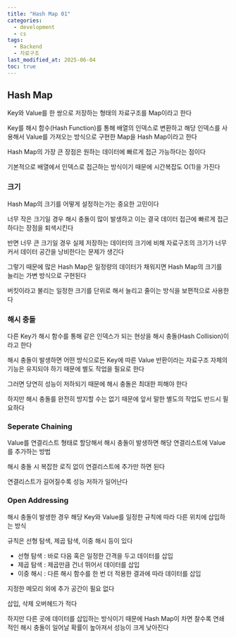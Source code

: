 ```yaml
---
title: "Hash Map 01"
categories:
  - development
  - cs
tags:
  - Backend
  - 자료구조
last_modified_at: 2025-06-04
toc: true
---
```


## Hash Map

Key와 Value를 한 쌍으로 저장하는 형태의 자료구조를 Map이라고 한다

Key를 해시 함수(Hash Function)를 통해 배열의 인덱스로 변환하고
해당 인덱스를 사용해서 Value를 가져오는 방식으로 구현한 Map을 Hash Map이라고 한다

Hash Map의 가장 큰 장점은 원하는 데이터에 빠르게 접근 가능하다는 점이다

기본적으로 배열에서 인덱스로 접근하는 방식이기 때문에 시간복잡도 O(1)을 가진다

### 크기

Hash Map의 크기를 어떻게 설정하는가는 중요한 고민이다

너무 작은 크기일 경우 해시 충돌이 많이 발생하고 이는 결국 데이터 접근에 빠르게 접근하다는 장점을 퇴색시킨다

반면 너무 큰 크기일 경우 실제 저장하는 데이터의 크기에 비해 자료구조의 크기가 너무 커서 데이터 공간을 낭비한다는 문제가 생긴다

그렇기 때문에 많은 Hash Map은 일정량의 데이터가 채워지면 Hash Map의 크기를 늘리는 가변 방식으로 구현된다

버킷이라고 불리는 일정한 크기를 단위로 해서 늘리고 줄이는 방식을 보편적으로 사용한다

### 해시 충돌

다른 Key가 해시 함수를 통해 같은 인덱스가 되는 현상을 해시 충돌(Hash Collision)이라고 한다

해시 충돌이 발생하면 어떤 방식으로든 Key에 따른 Value 반환이라는 자료구조 자체의 기능은 유지되야 하기 때문에
별도 작업을 필요로 한다

그러면 당연히 성능이 저하되기 때문에 해시 충돌은 최대한 피해야 한다

하지만 해시 충돌를 완전히 방지할 수는 없기 때문에 앞서 말한 별도의 작업도 반드시 필요하다

### Seperate Chaining

Value를 연결리스트 형태로 할당해서 해시 충돌이 발생하면 해당 연결리스트에 Value를 추가하는 방법

해시 충돌 시 복잡한 로직 없이 연결리스트에 추가만 하면 된다

연결리스트가 길어질수록 성능 저하가 일어난다

### Open Addressing

해시 충돌이 발생한 경우 해당 Key와 Value를 일정한 규칙에 따라 다른 위치에 삽입하는 방식

규칙은 선형 탐색, 제곱 탐색, 이중 해시 등이 있다

- 선형 탐색 : 바로 다음 혹은 일정한 간격을 두고 데이터를 삽입
- 제곱 탐색 : 제곱만큼 건너 뛰어서 데이터를 삽입
- 이중 해시 : 다른 해시 함수를 한 번 더 적용한 결과에 따라 데이터를 삽입

지정한 메모리 외에 추가 공간이 필요 없다

삽입, 삭제 오버헤드가 적다

하지만 다른 곳에 데이터를 삽입하는 방식이기 때문에 Hash Map이 차면 찰수록
연쇄적인 해시 충돌이 일어날 확률이 높아져서 성능이 크게 낮아진다
